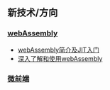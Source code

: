 ## 新技术/方向

### [webAssembly](./webAssembly/)
* [webAssembly简介及JIT入门](./webAssembly/prior-knowledge.md)
* [深入了解和使用webAssembly](./webAssembly/introduction.md)

### [微前端](./micro-frontend/)